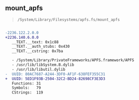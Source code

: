 ## mount_apfs

> `/System/Library/Filesystems/apfs.fs/mount_apfs`

```diff

-2236.122.2.0.0
+2236.140.6.0.0
   __TEXT.__text: 0x1c88
   __TEXT.__auth_stubs: 0x430
   __TEXT.__cstring: 0x7ba

   - /System/Library/PrivateFrameworks/APFS.framework/APFS
   - /usr/lib/libSystem.B.dylib
   - /usr/lib/libutil.dylib
-  UUID: 80AC7687-A244-3DF0-AF1F-638FEF355C31
+  UUID: 5ED1F93B-2504-32C2-BD24-82698CF3E3D3
   Functions: 31
   Symbols:   79
   CStrings:  119

```
